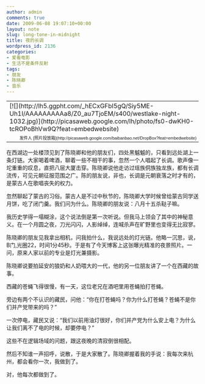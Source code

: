 ```yaml
---
author: admin
comments: true
date: 2009-06-08 19:07:10+00:00
layout: note
slug: long-tone-in-midnight
title: 夜的长调
wordpress_id: 2136
categories:
- 爱看电影
- 生活不是条件反射
tags:
- 朋友
- 陈晓卿
- 音乐
---
```


<table style="width:auto;" ><tr >
<td >[![](http://lh5.ggpht.com/_hECxGFbI5gQ/Siy5ME-Uh1I/AAAAAAAAAa8/Z0_au7TjoEM/s400/westlake-night-1032.jpg)](http://picasaweb.google.com/lh/photo/fs0-dwKH0-tcROPoBhVw9Q?feat=embedwebsite)
</td></tr><tr >
<td style="font-family:arial,sans-serif; font-size:11px; text-align:right" >发件人 [照片投放箱](http://picasaweb.google.com/baibanbao.net/DropBox?feat=embedwebsite)
</td></tr></table>

在西湖边一处楼顶见到了陈晓卿和他的朋友们，四处黑魆魆的，只看到远处湖上一条灯链。大家喝着啤酒，聊着一些不相干的事，忽然一个人唱起了长调。歌声像一坨重重的叹息，直把八层大厦击穿。陈晓卿说他走访过瑶族侗族独龙族，都有长调流传，可见元朝征服范围之广。陈的朋友说，非也，长调是元朝衰落之时才有的，是蒙古人在歌唱丧失的权力。

忽然聊起了蒙古的习俗。蒙古人是不过中秋节的，陈晓卿大学时候曾给蒙古同学送月饼，吃了闭门羹。我们问为什么。陈晓卿的朋友说：八月十五杀鞑子嘛。

我历史学得一塌糊涂，这个说法倒是第一次听说。但我马上领会了其中的神秘意义。在一个月圆之夜，刀光闪闪，人影绰绰，连喊杀声在旷野里也变得无比寂寥。

陈晓卿的朋友见我拿出相机，问我拍什么，我说远处的灯光链。他略一沉思，说，B门,光圈22，时间1分45秒。于是有了今天博客上这张曝光精准的夜景照片。一问，原来人家以前的专业是灯光兼摄影。

陈晓卿说要拍延安的狼奶和人奶喂大的一代，他的另一位朋友讲了一个在西藏的故事。

西藏的苍蝇飞得很慢，有一天，这位老兄在酒吧里用苍蝇拍打苍蝇。

旁边有两个不认识的藏民，问他：“你在打苍蝇吗？你为什么打苍蝇？苍蝇不是你们并产党带来的吗？”

一次停电，藏民又说：“我们以前用油灯很好，你们并产党为什么安上电？为什么让我们离不了电的时候，却要停电？”

这些不在逻辑场域的问题，跟这夜晚的清寂倒很相配。

然后不知谁一声招呼，说散，于是大家散了。陈晓卿握着我的手说：我每次来杭州，都会看你一次，我做到了。

对，他每次都做到了。

